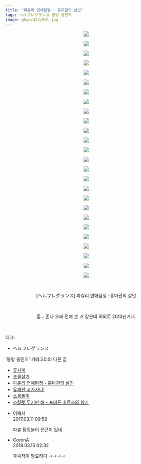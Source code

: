 ```yaml
---
title: "파츄리 연애탐정 - 홍마관의 살인"
tags: ヘルフレグランス 동방_동인지
image: ghap/412/001.jpg
---
```

<div class="article">
<p style="text-align: center; clear: none; float: none;"><img src="{{ site.nasurl }}/ghap/412/001.jpg"/></p>
<p style="text-align: center; clear: none; float: none;"><img src="{{ site.nasurl }}/ghap/412/002.jpg"/></p>
<p style="text-align: center; clear: none; float: none;"><img src="{{ site.nasurl }}/ghap/412/003.jpg"/></p>
<p style="text-align: center; clear: none; float: none;"><img src="{{ site.nasurl }}/ghap/412/004.jpg"/></p>
<p style="text-align: center; clear: none; float: none;"><img src="{{ site.nasurl }}/ghap/412/005.jpg"/></p>
<p style="text-align: center; clear: none; float: none;"><img src="{{ site.nasurl }}/ghap/412/006.jpg"/></p>
<p style="text-align: center; clear: none; float: none;"><img src="{{ site.nasurl }}/ghap/412/007.jpg"/></p>
<p style="text-align: center; clear: none; float: none;"><img src="{{ site.nasurl }}/ghap/412/008.jpg"/></p>
<p style="text-align: center; clear: none; float: none;"><img src="{{ site.nasurl }}/ghap/412/009.jpg"/></p>
<p style="text-align: center; clear: none; float: none;"><img src="{{ site.nasurl }}/ghap/412/010.jpg"/></p>
<p style="text-align: center; clear: none; float: none;"><img src="{{ site.nasurl }}/ghap/412/011.jpg"/></p>
<p style="text-align: center; clear: none; float: none;"><img src="{{ site.nasurl }}/ghap/412/012.jpg"/></p>
<p style="text-align: center; clear: none; float: none;"><img src="{{ site.nasurl }}/ghap/412/013.jpg"/></p>
<p style="text-align: center; clear: none; float: none;"><img src="{{ site.nasurl }}/ghap/412/014.jpg"/></p>
<p style="text-align: center; clear: none; float: none;"><img src="{{ site.nasurl }}/ghap/412/015.jpg"/></p>
<p style="text-align: center; clear: none; float: none;"><img src="{{ site.nasurl }}/ghap/412/016.jpg"/></p>
<p style="text-align: center; clear: none; float: none;"><img src="{{ site.nasurl }}/ghap/412/017.jpg"/></p>
<p style="text-align: center; clear: none; float: none;"><img src="{{ site.nasurl }}/ghap/412/018.jpg"/></p>
<p style="text-align: center; clear: none; float: none;"><img src="{{ site.nasurl }}/ghap/412/019.jpg"/></p>
<p style="text-align: center; clear: none; float: none;"><img src="{{ site.nasurl }}/ghap/412/020.jpg"/></p>
<p style="text-align: center; clear: none; float: none;"><img src="{{ site.nasurl }}/ghap/412/021.jpg"/></p>
<p style="text-align: center; clear: none; float: none;"><img src="{{ site.nasurl }}/ghap/412/022.jpg"/></p>
<p style="text-align: center; clear: none; float: none;"><img src="{{ site.nasurl }}/ghap/412/023.jpg"/></p>
<p style="text-align: center; clear: none; float: none;"><img src="{{ site.nasurl }}/ghap/412/024.jpg"/></p>
<p style="text-align: center; clear: none; float: none;"><img src="{{ site.nasurl }}/ghap/412/025.jpg"/></p>
<p style="text-align: center; clear: none; float: none;"><img src="{{ site.nasurl }}/ghap/412/026.jpg"/></p>
<p style="text-align: center; clear: none; float: none;"><br/></p>
<p style="text-align: center; clear: none; float: none;">[ヘルフレグランス] 파츄리 연애탐정 -홍마관의 살인</p>
<p style="text-align: center; clear: none; float: none;"><br/></p>
<p style="text-align: center; clear: none; float: none;">흠... 존나 오래 전에 본 거 같은데 의외로 2013년거네.</p>
<p><br/></p>
</div><div class="tagTrail">
<p>태그: </p>
<ul>
<li>ヘルフレグランス</li>
</ul>
</div><div class="another">
<p>'동방 동인지' 카테고리의 다른 글</p>
<ul>
<li><a href="/2016-06-21-ghap_415">꽃시계</a></li>
<li><a href="/2016-06-21-ghap_413">초필살기</a></li>
<li><a href="/2016-06-21-ghap_412">파츄리 연애탐정 - 홍마관의 살인</a></li>
<li><a href="/2016-06-21-ghap_411">유쾌한 코가사나!</a></li>
<li><a href="/2016-06-21-ghap_410">소용돌이</a></li>
<li><a href="/2016-06-21-ghap_409">스칼렛 두기만 해 - 포비든 후르츠의 향기</a></li>
</ul>
</div><div class="cb_module cb_fluid">
<div class="cb_wrt cb_profile">
<div class="comment">
<ul>
<li class="cb_thumb_off" id="comment14936487">
<div class="cb_comment_area">
<div class="cb_info_area">
<div class="cb_section">
<span class="cb_nick_name">어째서</span>
</div>
<div class="cb_section">
<span class="cb_date">2017.03.11 09:59 </span>
</div>
</div>
<div class="cb_dsc_comment">
<p class="cb_dsc">
											파츄 탐정놀이 은근이 있네
										</p>
</div>
</div></li>
<li class="cb_thumb_off" id="comment15219570">
<div class="cb_comment_area">
<div class="cb_info_area">
<div class="cb_section">
<span class="cb_nick_name">CoronA</span>
</div>
<div class="cb_section">
<span class="cb_date">2018.03.15 02:32 </span>
</div>
</div>
<div class="cb_dsc_comment">
<p class="cb_dsc">
											후속작이 필요하다 ㅋㅋㅋㅋ
										</p>
</div>
</div></li>
</ul>
</div>
</div><!-- commentList close -->
</div>